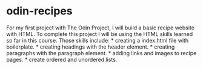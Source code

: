 # odin-recipes
For my first project with The Odin Project, I will build a basic recipe website with HTML. 
To complete this project I will be using the HTML skills learned so far in this course.
Those skills include:
    * creating a index.html file with boilerplate.
    * creating headings with the header element.
    * creating paragraphs with the paragraph element.
    * adding links and images to recipe pages.
    * create ordered and unordered lists.
